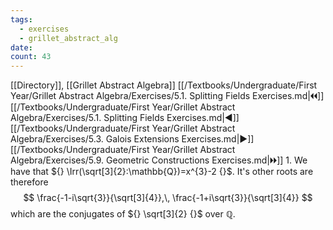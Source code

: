 ```yaml
---
tags:
  - exercises
  - grillet_abstract_alg
date:
count: 43
---
```

[[Directory]], [[Grillet Abstract Algebra]]
[[/Textbooks/Undergraduate/First Year/Grillet Abstract Algebra/Exercises/5.1. Splitting Fields Exercises.md|🞀🞀]] [[/Textbooks/Undergraduate/First Year/Grillet Abstract Algebra/Exercises/5.1. Splitting Fields Exercises.md|◀]] [[/Textbooks/Undergraduate/First Year/Grillet Abstract Algebra/Exercises/5.3. Galois Extensions Exercises.md|▶]] [[/Textbooks/Undergraduate/First Year/Grillet Abstract Algebra/Exercises/5.9. Geometric Constructions Exercises.md|🞂🞂]]
1. 
We have that ${} \Irr(\sqrt[3]{2}:\mathbb{Q})=x^{3}-2 {}$. It's other roots are therefore
$$
\frac{-1-i\sqrt{3}}{\sqrt[3]{4}},\, \frac{-1+i\sqrt{3}}{\sqrt[3]{4}}
$$
which are the conjugates of ${} \sqrt[3]{2} {}$ over $\mathbb{Q}$. 